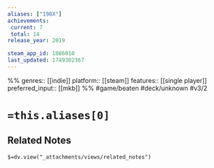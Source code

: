 ```yaml
---
aliases: ["198X"]
achievements:
 current: 7
 total: 14
release_year: 2019

steam_app_id: 1086010
last_updated: 1749302367
---
```

%%
genres:: [[indie]]
platform:: [[steam]]
features:: [[single player]]
preferred_input:: [[mkb]]
%%
#game/beaten
#deck/unknown
#v3/2

# `=this.aliases[0]`
## Related Notes
`$=dv.view("_attachments/views/related_notes")`